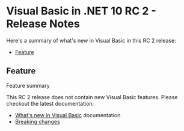 # Visual Basic in .NET 10 RC 2 - Release Notes

Here's a summary of what's new in Visual Basic in this RC 2 release:

- [Feature](#feature)

## Feature

Feature summary

This RC 2 release does not contain new Visual Basic features. Please checkout the latest documentation:

- [What's new in Visual Basic](https://learn.microsoft.com/dotnet/visual-basic/whats-new/) documentation
- [Breaking changes](https://learn.microsoft.com/dotnet/visual-basic/whats-new/breaking-changes)
